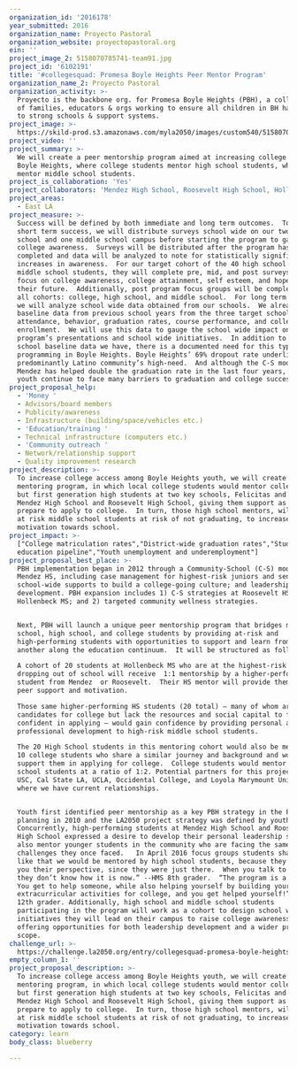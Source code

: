 ```yaml
---
organization_id: '2016178'
year_submitted: 2016
organization_name: Proyecto Pastoral
organization_website: proyectopastoral.org
ein: ''
project_image_2: 5158070785741-team91.jpg
project_id: '6102191'
title: '#collegesquad: Promesa Boyle Heights Peer Mentor Program'
organization_name_2: Proyecto Pastoral
organization_activity: >-
  Proyecto is the backbone org. for Promesa Boyle Heights (PBH), a collaboration
  of families, educators & orgs working to ensure all children in BH have access
  to strong schools & support systems.
project_image: >-
  https://skild-prod.s3.amazonaws.com/myla2050/images/custom540/5158070785741-team91.jpg
project_video: ''
project_summary: >-
  We will create a peer mentorship program aimed at increasing college access in
  Boyle Heights, where college students mentor high school students, who in turn
  mentor middle school students.
project_is_collaboration: 'Yes'
project_collaborators: 'Mendez High School, Roosevelt High School, Hollenbeck Middle School'
project_areas:
  - East LA
project_measure: >-
  Success will be defined by both immediate and long term outcomes.  To gauge
  short term success, we will distribute surveys school wide on our two high
  school and one middle school campus before starting the program to gauge
  college awareness.  Surveys will be distributed after the program has been
  completed and data will be analyzed to note for statistically significant
  increases in awareness.  For our target cohort of the 40 high school and
  middle school students, they will complete pre, mid, and post surveys that
  focus on college awareness, college attainment, self esteem, and hope for
  their future.  Additionally, post program focus groups will be completed for
  all cohorts: college, high school, and middle school.  For long term success,
  we will analyze school wide data obtained from our schools.  We already have
  baseline data from previous school years from the three target schools on
  attendance, behavior, graduation rates, course performance, and college
  enrollment.  We will use this data to gauge the school wide impact on our
  program’s presentations and school wide initiatives.  In addition to the
  school baseline data we have, there is a documented need for this type of
  programming in Boyle Heights. Boyle Heights’ 69% dropout rate underlines this
  predominantly Latino community’s high-need.  And although the C-S model at
  Mendez has helped double the graduation rate in the last four years, local
  youth continue to face many barriers to graduation and college success.
project_proposal_help:
  - 'Money '
  - Advisors/board members
  - Publicity/awareness
  - Infrastructure (building/space/vehicles etc.)
  - 'Education/training '
  - Technical infrastructure (computers etc.)
  - 'Community outreach '
  - Network/relationship support
  - Quality improvement research
project_description: >-
  To increase college access among Boyle Heights youth, we will create a peer
  mentoring program, in which local college students would mentor college bound,
  but first generation high students at two key schools, Felicitas and Gonzalo
  Mendez High School and Roosevelt High School, giving them support as they
  prepare to apply to college.  In turn, those high school mentors, will mentor
  at risk middle school students at risk of not graduating, to increase their
  motivation towards school.
project_impact: >-
  ["College matriculation rates","District-wide graduation rates","Student
  education pipeline","Youth unemployment and underemployment"]
project_proposal_best_place: >-
  PBH implementation began in 2012 through a Community-School (C-S) model at
  Mendez HS, including case management for highest-risk juniors and seniors;
  school-wide supports to build a college-going culture; and leadership
  development. PBH expansion includes 1) C-S strategies at Roosevelt HS &
  Hollenbeck MS; and 2) targeted community wellness strategies. 


  Next, PBH will launch a unique peer mentorship program that bridges middle
  school, high school, and college students by providing at-risk and
  high-performing students with opportunities to support and learn from one
  another along the education continuum.  It will be structured as follows:

  A cohort of 20 students at Hollenbeck MS who are at the highest-risk for
  dropping out of school will receive  1:1 mentorship by a higher-performing HS
  student from Mendez  or Roosevelt.  Their HS mentor will provide them with
  peer support and motivation.  

  Those same higher-performing HS students (20 total) – many of whom are good
  candidates for college but lack the resources and social capital to feel
  confident in applying – would gain confidence by providing personal and
  professional development to high-risk middle school students.  

  The 20 High School students in this mentoring cohort would also be mentored by
  10 college students who share a similar journey and background and would
  support them in applying for college.  College students would mentor the high
  school students at a ratio of 1:2. Potential partners for this project are
  USC, Cal State LA, UCLA, Occidental College, and Loyola Marymount University,
  where we have current relationships. 


  Youth first identified peer mentorship as a key PBH strategy in the PBH
  planning in 2010 and the LA2050 project strategy was defined by youth. 
  Concurrently, high-performing students at Mendez High School and Roosevelt
  High School expressed a desire to develop their personal leadership skills and
  also mentor younger students in the community who are facing the same academic
  challenges they once faced.   In April 2016 focus groups students shared:  “I
  like that we would be mentored by high school students, because they can give
  you their perspective, since they were just there.  When you talk to adults,
  they don’t know how it is now.” --HMS 8th grader.  “The program is a win win. 
  You get to help someone, while also helping yourself by building your
  extracurricular activities for college, and you get helped yourself!” --MHS
  12th grader. Additionally, high school and middle school students
  participating in the program will work as a cohort to design school wide
  initiatives they will lead on their campus to raise college awareness,
  offering opportunities for both leadership development and a wider project
  scope.
challenge_url: >-
  https://challenge.la2050.org/entry/collegesquad-promesa-boyle-heights-peer-mentor-program
empty_column_1: ''
project_proposal_description: >-
  To increase college access among Boyle Heights youth, we will create a peer
  mentoring program, in which local college students would mentor college bound,
  but first generation high students at two key schools, Felicitas and Gonzalo
  Mendez High School and Roosevelt High School, giving them support as they
  prepare to apply to college.  In turn, those high school mentors, will mentor
  at risk middle school students at risk of not graduating, to increase their
  motivation towards school.
category: learn
body_class: blueberry

---
```

